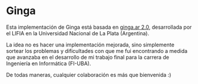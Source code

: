 Ginga
=====

Esta implementación de Ginga está basada en [ginga.ar 2.0](http://comunidad.ginga.org.ar/), desarrollada por el LIFIA en la Universidad Nacional de La Plata (Argentina).

La idea no es hacer una implementación mejorada, sino simplemente sortear los problemas y dificultades con que me fui encontrando a medida que avanzaba en el desarrollo de mi trabajo final para la carrera de Ingeniería en Informática (FI-UBA).

De todas maneras, cualquier colaboración es más que bienvenida :)
